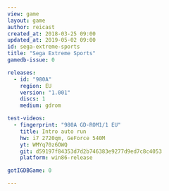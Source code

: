 ```yaml
---
view: game
layout: game
author: reicast
created_at: 2018-03-25 09:00
updated_at: 2019-05-02 09:00
id: sega-extreme-sports
title: "Sega Extreme Sports"
gamedb-issue: 0

releases:
  - id: "980A"
    region: EU
    version: "1.001"
    discs: 1
    medium: gdrom

test-videos:
  - fingerprint: "980A GD-ROM1/1 EU"
    title: Intro auto run
    hw: i7 2720qm, GeForce 540M
    yt: WMYq70z6OWQ
    git: d59197f84353d7d2b746383e9277d9ed7c8c4053
    platform: win86-release

gotIGDBGame: 0

---
```

